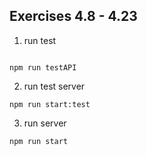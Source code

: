 ## Exercises 4.8 - 4.23

1. run test

```

npm run testAPI

```

2. run test server

```
npm run start:test
```

3. run server
```
npm run start
```